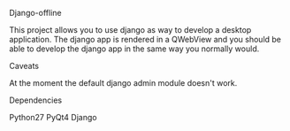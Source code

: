 Django-offline

This project allows you to use django as way to develop a desktop application.
The django app is rendered in a QWebView and you should be able to develop the django app in the same way you normally would.

Caveats

At the moment the default django admin module doesn't work.

Dependencies

Python27
PyQt4
Django